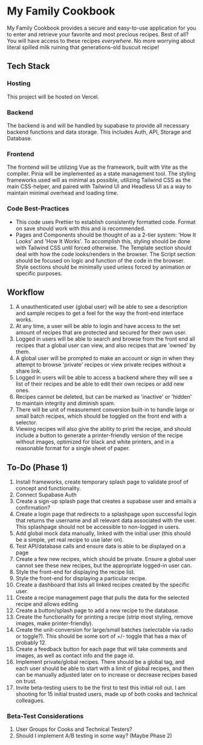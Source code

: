 # My Family Cookbook
My Family Cookbook provides a secure and easy-to-use application for you to enter and retrieve your favorite and most precious recipes. Best of all? You will have access to these recipes *everywhere*. No more worrying about literal spilled milk ruining that generations-old buscuit recipe!

## Tech Stack

### Hosting
This project will be hosted on Vercel.

### Backend
The backend is and will be handled by supabase to provide all necessary backend functions and data storage. This includes Auth, API, Storage and Database. 

### Frontend
The frontend will be utilizing Vue as the framework, built with Vite as the compiler. Pinia will be implemented as a state management tool. The styling frameworks used will as minimal as possible, utilizing Tailwind CSS as the main CSS-helper, and paired with Tailwind UI and Headless UI as a way to maintain minimal overhead and loading time. 

### Code Best-Practices
- This code uses Prettier to establish consistently formatted code. Format on save should work with this and is recommended. 
- Pages and Components should be thought of as a 2-tier system: 'How It Looks' and 'How It Works'. To accomplish this, styling should be done with Tailwind CSS until forced otherwise. The Template section should deal with how the code looks/renders in the browser. The Script section should be focused on logic and function of the code in the browser. Style sections should be minimally used unless forced by animation or specific purposes. 

## Workflow
1. A unauthenticated user (global user) will be able to see a description and sample recipes to get a feel for the way the front-end interface works. 
2. At any time, a user will be able to login and have access to the set amount of recipes that are protected and secured for their own user. 
3. Logged in users will be able to search and browse from the front end all recipes that a global user can view, and also recipes that are 'owned' by them. 
4. A global user will be prompted to make an account or sign in when they attempt to browse 'private' recipes or view private recipes without a share link. 
5. Logged in users will be able to access a backend where they will see a list of their recipes and be able to edit their own recipes or add new ones. 
6. Recipes cannot be deleted, but can be marked as 'inactive' or 'hidden' to maintain integrity and diminish spam. 
7. There will be unit of measurement conversion built-in to handle large or small batch recipes, which should be toggled on the front end with a selector. 
8. Viewing recipes will also give the ability to print the recipe, and should include a button to generate a printer-friendly version of the recipe without images, optimized for black and white printers, and in a reasonable format for a single sheet of paper. 

## To-Do (Phase 1)
1. Install frameworks, create temporary splash page to validate proof of concept and functionality.
2. Connect Supabase Auth
3. Create a sign-up splash page that creates a supabase user and emails a confirmation?
4. Create a login page that redirects to a splashpage upon successful login that returns the username and all relevant data associated with the user. This splashpage should not be accessible to non-logged in users. 
5. Add global mock data manually, linked with the initial user (this should be a simple, yet real recipe to use later on).
6. Test API/database calls and ensure data is able to be displayed on a page
7. Create a few new recipes, which should be private. Ensure a global user cannot see these new recipes, but the appropriate logged-in user can.
8. Style the front-end for displaying the recipe list. 
9. Style the front-end for displaying a particular recipe. 
10. Create a dashboard that lists all linked recipes created by the specific user. 
11. Create a recipe management page that pulls the data for the selected recipe and allows editing
12. Create a button/splash page to add a new recipe to the database. 
13. Create the functionality for printing a recipe (strip most styling, remove images, make printer-friendly). 
14. Create the unit-conversion for large/small batches (selectable via radio or toggle?). This should be some sort of +/- toggle that has a max of probably 12.
15. Create a feedback button for each page that will take comments and images, as well as contact info and the page id.
16. Implement private/global recipes. There should be a global tag, and each user should be able to start with a limit of global recipes, and then can be manually adjusted later on to increase or decrease recipes based on trust. 
17. Invite beta-testing users to be the first to test this initial roll out. I am shooting for 15 initial trusted users, made up of both cooks and technical colleagues.

### Beta-Test Considerations 
1. User Groups for Cooks and Technical Testers?
2. Should I implement A/B testing in some way? (Maybe Phase 2)


